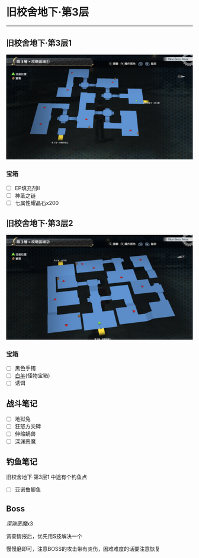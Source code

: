 # 旧校舍地下·第3层

---

## 旧校舍地下·第3层1

![旧校舍地下·第3层1](../images/map_旧校舍地下·第3层1.jpg)

### 宝箱

- [ ]  EP填充剂II
- [ ]  神圣之链
- [ ]  七属性耀晶石x200

## 旧校舍地下·第3层2

![旧校舍地下·第3层2](../images/map_旧校舍地下·第3层2.jpg)

### 宝箱

- [ ]  黑色手镯
- [ ]  [白羊](/game/TheLegendOfHeroes/SenNoKiseki/quartz/白羊.md#白羊)(怪物宝箱)
- [ ]  诱饵

## 战斗笔记

- [ ]  地狱兔
- [ ]  狂怒方尖碑
- [ ]  伸缩蜗兽
- [ ]  深渊恶魔

## 钓鱼笔记

旧校舍地下·第3层1 中途有个钓鱼点

- [ ] 亚诺鲁鲫鱼

## Boss

*深渊恶魔*x3

调查情报后，优先用S技解决一个

慢慢磨即可，注意BOSS的攻击带有炎伤，困难难度的话要注意恢复
